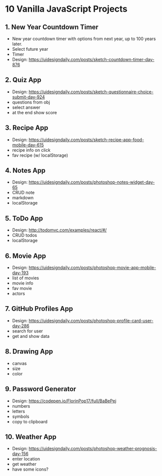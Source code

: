 # 10 Vanilla JavaScript Projects

## 1. New Year Countdown Timer
- New year countdown timer with options from next year, up to 100 years later.
- Select future year
- Timer
- Design: https://uidesigndaily.com/posts/sketch-countdown-timer-day-876

## 2. Quiz App
- Design: https://uidesigndaily.com/posts/sketch-questionnaire-choice-submit-day-924
- questions from obj
- select answer
- at the end show score

## 3. Recipe App
- Design: https://uidesigndaily.com/posts/sketch-recipe-app-food-mobile-day-615
- recipe info on click
- fav recipe (w/ localStorage)

## 4. Notes App
- Design: https://uidesigndaily.com/posts/photoshop-notes-widget-day-65
- CRUD note
- markdown
- localStorage

## 5. ToDo App
- Design: http://todomvc.com/examples/react/#/
- CRUD todos
- localStorage

## 6. Movie App
- Design: https://uidesigndaily.com/posts/photoshop-movie-app-mobile-day-193
- list of movies
- movie info
- fav movie
- actors

## 7. GitHub Profiles App
- Design: https://uidesigndaily.com/posts/photoshop-profile-card-user-day-286
- search for user
- get and show data

## 8. Drawing App
- canvas
- size
- color

## 9. Password Generator
- Design: https://codepen.io/FlorinPop17/full/BaBePej
- numbers
- letters
- symbols
- copy to clipboard

## 10. Weather App
- Design: https://uidesigndaily.com/posts/photoshop-weather-prognosis-day-156
- enter location
- get weather
- have some icons?